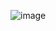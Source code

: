 ![image](https://github.com/DFE-Digital/teacher-cpd-dataform/assets/145556040/3869944e-3474-42d4-8f7c-ea703db3f251)
